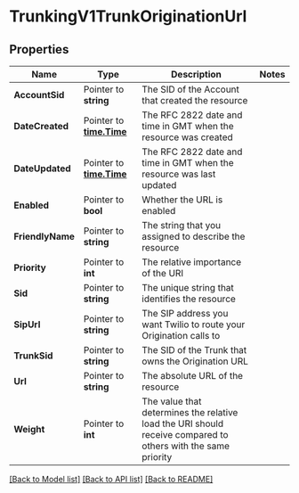 # TrunkingV1TrunkOriginationUrl

## Properties

Name | Type | Description | Notes
------------ | ------------- | ------------- | -------------
**AccountSid** | Pointer to **string** | The SID of the Account that created the resource |
**DateCreated** | Pointer to [**time.Time**](time.Time.md) | The RFC 2822 date and time in GMT when the resource was created |
**DateUpdated** | Pointer to [**time.Time**](time.Time.md) | The RFC 2822 date and time in GMT when the resource was last updated |
**Enabled** | Pointer to **bool** | Whether the URL is enabled |
**FriendlyName** | Pointer to **string** | The string that you assigned to describe the resource |
**Priority** | Pointer to **int** | The relative importance of the URI |
**Sid** | Pointer to **string** | The unique string that identifies the resource |
**SipUrl** | Pointer to **string** | The SIP address you want Twilio to route your Origination calls to |
**TrunkSid** | Pointer to **string** | The SID of the Trunk that owns the Origination URL |
**Url** | Pointer to **string** | The absolute URL of the resource |
**Weight** | Pointer to **int** | The value that determines the relative load the URI should receive compared to others with the same priority |

[[Back to Model list]](../README.md#documentation-for-models) [[Back to API list]](../README.md#documentation-for-api-endpoints) [[Back to README]](../README.md)


